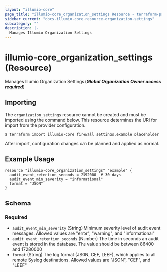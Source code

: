 ```yaml
---
layout: "illumio-core"
page_title: "illumio-core_organization_settings Resource - terraform-provider-illumio-core"
sidebar_current: "docs-illumio-core-resource-organization-settings"
subcategory: ""
description: |-
  Manages Illumio Organization Settings
---
```


# illumio-core_organization_settings (Resource)

Manages Illumio Organization Settings (***Global Organization Owner access required***)

## Importing  

The `organization_settings` resource cannot be created and must be imported using the command below. This resource determines the URI for import from the provider configuration.  

```sh
$ terraform import illumio-core_firewall_settings.example placeholder
```

After import, configuration changes can be planned and applied as normal.  

Example Usage
------------

```hcl
resource "illumio-core_organization_settings" "example" {
  audit_event_retention_seconds = 2592000  # 30 days
  audit_event_min_severity = "informational"
  format = "JSON"
}
```

## Schema

### Required

- `audit_event_min_severity` (String) Minimum severity level of audit event messages. Allowed values are "error", "warning", and "informational"
- `audit_event_retention_seconds` (Number) The time in seconds an audit event is stored in the database. The value should be between 86400 and 17280000
- `format` (String) The log format (JSON, CEF, LEEF), which applies to all remote Syslog destinations. Allowed values are "JSON", "CEF", and "LEEF"
